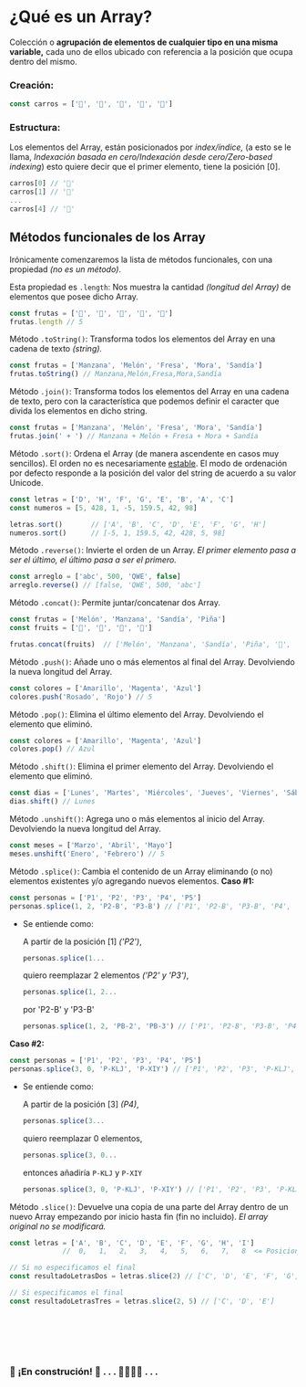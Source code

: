 # ¿Qué es un Array? 
Colección o **agrupación de elementos de cualquier tipo en una misma variable,** cada uno de ellos ubicado con referencia a la posición que ocupa dentro del mismo. <br>
### Creación:
```js
const carros = ['🚗', '🚓', '🚕', '🚐', '🚛']
```
### Estructura:
Los elementos del Array, están posicionados por *index/índice,* (a esto se le llama, *Indexación basada en cero/Indexación desde cero/Zero-based indexing*) esto quiere decir que el primer elemento, tiene la posición [0].
```js
carros[0] // '🚗'
carros[1] // '🚓'
...
carros[4] // '🚛'
```

## Métodos funcionales de los Array

Irónicamente comenzaremos la lista de métodos funcionales, con una propiedad *(no es un método)*. <br>

Esta propiedad es `.length`: Nos muestra la cantidad *(longitud del Array)* de elementos que posee dicho Array.
```js
const frutas = ['🍎', '🍈', '🍓', '🍇', '🍉']
frutas.length // 5
```

Método `.toString()`: Transforma todos los elementos del Array en una cadena de texto *(string).*
```js
const frutas = ['Manzana', 'Melón', 'Fresa', 'Mora', 'Sandía']
frutas.toString() // Manzana,Melón,Fresa,Mora,Sandía
```

Método `.join()`: Transforma todos los elementos del Array en una cadena de texto, pero con la característica que podemos definir el caracter que divida los elementos en dicho string.
```js
const frutas = ['Manzana', 'Melón', 'Fresa', 'Mora', 'Sandía']
frutas.join(' + ') // Manzana + Melón + Fresa + Mora + Sandía
```

Método `.sort()`: Ordena el Array (de manera ascendente en casos muy sencillos). El orden no es necesariamente [estable](https://en.wikipedia.org/wiki/Sorting_algorithm#Stability). El modo de ordenación por defecto responde a la posición del valor del string de acuerdo a su valor Unicode.
```js
const letras = ['D', 'H', 'F', 'G', 'E', 'B', 'A', 'C']
const numeros = [5, 428, 1, -5, 159.5, 42, 98]

letras.sort()       // ['A', 'B', 'C', 'D', 'E', 'F', 'G', 'H']
numeros.sort()      // [-5, 1, 159.5, 42, 428, 5, 98]
```

Método `.reverse()`: Invierte el orden de un Array. *El primer elemento pasa a ser el último, el último pasa a ser el primero.*
```js
const arreglo = ['abc', 500, 'QWE', false]
arreglo.reverse() // [false, 'QWE', 500, 'abc']
```

Método `.concat()`: Permite juntar/concatenar dos Array.
```js
const frutas = ['Melón', 'Manzana', 'Sandía', 'Piña']
const fruits = ['🍈', '🍎', '🍉', '🍍']

frutas.concat(fruits)  // ['Melón', 'Manzana', 'Sandía', 'Piña', '🍈', '🍎', '🍉', '🍍']
```

Método `.push()`: Añade uno o más elementos al final del Array. Devolviendo la nueva longitud del Array.
```js
const colores = ['Amarillo', 'Magenta', 'Azul']
colores.push('Rosado', 'Rojo') // 5
```

Método `.pop()`: Elimina el último elemento del Array. Devolviendo el elemento que eliminó.
```js
const colores = ['Amarillo', 'Magenta', 'Azul']
colores.pop() // Azul
```

Método `.shift()`: Elimina el primer elemento del Array. Devolviendo el elemento que eliminó.
```js
const dias = ['Lunes', 'Martes', 'Miércoles', 'Jueves', 'Viernes', 'Sábado', 'Domingo']
dias.shift() // Lunes
```

Método `.unshift()`: Agrega uno o más elementos al inicio del Array. Devolviendo la nueva longitud del Array.
```js
const meses = ['Marzo', 'Abril', 'Mayo']
meses.unshift('Enero', 'Febrero') // 5
```

Método `.splice()`: Cambia el contenido de un Array eliminando (o no) elementos existentes y/o agregando nuevos elementos.
**Caso #1:**
```js
const personas = ['P1', 'P2', 'P3', 'P4', 'P5']
personas.splice(1, 2, 'P2-B', 'P3-B') // ['P1', 'P2-B', 'P3-B', 'P4', 'P5']
```
- Se entiende como: <br>

    A partir de la posición [1] *('P2')*,
    ```js
    personas.splice(1... 
    ```
    quiero reemplazar 2 elementos *('P2' y 'P3')*,
    ```js
    personas.splice(1, 2...
    ```
    por 'P2-B' y 'P3-B'
    ```js
    personas.splice(1, 2, 'PB-2', 'PB-3') // ['P1', 'P2-B', 'P3-B', 'P4', 'P5']
    ```
    
**Caso #2:**
```js
const personas = ['P1', 'P2', 'P3', 'P4', 'P5']
personas.splice(3, 0, 'P-KLJ', 'P-XIY') // ['P1', 'P2', 'P3', 'P-KLJ', 'P-XIY', 'P4', 'P5']
```
- Se entiende como: <br>

  A partir de la posición [3] *(P4)*,
  ```js
  personas.splice(3...
  ```
  quiero reemplazar 0 elementos,
  ```js
  personas.splice(3, 0...
  ```
  entonces añadiría `P-KLJ` y `P-XIY`
  ```js
  personas.splice(3, 0, 'P-KLJ', 'P-XIY') // ['P1', 'P2', 'P3', 'P-KLJ', 'P-XIY', 'P4', 'P5']
  ```

Método `.slice()`: Devuelve una copia de una parte del Array dentro de un nuevo Array empezando por inicio hasta fin (fin no incluido). *El array original no se modificará.*
```js
const letras = ['A', 'B', 'C', 'D', 'E', 'F', 'G', 'H', 'I']
             //  0,   1,   2,   3,   4,   5,   6,   7,   8  <= Posiciones/índice de los elementos dentro del Array

// Si no especificamos el final
const resultadoLetrasDos = letras.slice(2) // ['C', 'D', 'E', 'F', 'G', 'H', 'I']

// Si especificamos el final
const resultadoLetrasTres = letras.slice(2, 5) // ['C', 'D', 'E']
```



<br><br>
<br><br>
### 🚧 **¡En construción!** 🚧 . . . 👷🏻‍♀️🔨 . . .
